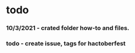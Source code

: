 # todo  

### 10/3/2021 - crated folder how-to and files.  

### todo - create issue, tags for hactoberfest  

